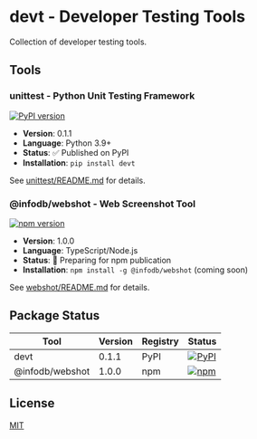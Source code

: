 # devt - Developer Testing Tools

Collection of developer testing tools.

## Tools

### unittest - Python Unit Testing Framework
[![PyPI version](https://badge.fury.io/py/devt.svg)](https://badge.fury.io/py/devt)

- **Version**: 0.1.1
- **Language**: Python 3.9+
- **Status**: ✅ Published on PyPI
- **Installation**: `pip install devt`

See [unittest/README.md](./unittest/README.md) for details.

### @infodb/webshot - Web Screenshot Tool
[![npm version](https://img.shields.io/badge/npm-v1.0.0-orange)](https://www.npmjs.com/package/@infodb/webshot)

- **Version**: 1.0.0
- **Language**: TypeScript/Node.js
- **Status**: 🚧 Preparing for npm publication
- **Installation**: `npm install -g @infodb/webshot` (coming soon)

See [webshot/README.md](./webshot/README.md) for details.

## Package Status

| Tool | Version | Registry | Status |
|------|---------|----------|--------|
| devt | 0.1.1 | PyPI | [![PyPI](https://img.shields.io/pypi/v/devt?color=green)](https://pypi.org/project/devt/) |
| @infodb/webshot | 1.0.0 | npm | [![npm](https://img.shields.io/badge/npm-pending-orange)](https://www.npmjs.com/package/@infodb/webshot) |

## License

[MIT](./LICENSE)
